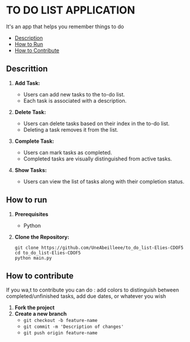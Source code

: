 # TO DO LIST APPLICATION

It's an app that helps you remember things to do

- [Description](#description)
- [How to Run](#how-to-run)
- [How to Contribute](#how-to-contribute)

## Descrittion

1. **Add Task:**
   - Users can add new tasks to the to-do list.
   - Each task is associated with a description.

2. **Delete Task:**
   - Users can delete tasks based on their index in the to-do list.
   - Deleting a task removes it from the list.

3. **Complete Task:**
   - Users can mark tasks as completed.
   - Completed tasks are visually distinguished from active tasks.

4. **Show Tasks:**
   - Users can view the list of tasks along with their completion status.


## How to run

1. **Prerequisites**
   - Python

2. **Clone the Repository:**
   ```
   git clone https://github.com/UneAbeilleee/to_do_list-Elies-CDOF5
   cd to_do_list-Elies-CDOF5
   python main.py
   ```


## How to contribute

If you wa,t to contribute you can do : add colors to distinguish between completed/unfinished tasks, add due dates, or whatever you wish


1. **Fork the project**
2. **Create a new branch**
    - `git checkout -b feature-name`
    - `git commit -m 'Description of changes'`
    - `git push origin feature-name`
    
    
